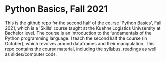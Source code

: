 # Python Basics, Fall 2021
 
This is the github repo for the second half of the course 'Python Basics', Fall 2021, which is a 'Skills' course taught at the Kuehne Logistics Univsersity at Bachelor level. The course is an introduction to the fundamentals of the Python programming language. I teach the second half the course (in October), which revolves around dataframes and their manipulation. This repo contains the course material, including the syllabus, readings as well as slides/computer code.

